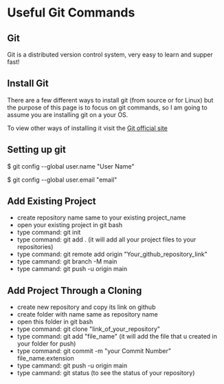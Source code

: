 # Useful Git Commands
## Git
Git is a distributed version control system, very easy to learn and supper fast!

## Install Git
There are a few different ways to install git (from source or for Linux) but the purpose of this page is to focus on git commands, so I am going to assume you are installing git on a your OS.

To view other ways of installing it visit the [Git official site](http://git-scm.com/book/en/v2/Getting-Started-Installing-Git)


## Setting up git
$ git config --global user.name "User Name"

$ git config --global user.email "email"

## Add Existing Project
- create repository name same to your existing project_name
- open your existing project in git bash
- type command: git init 
- type command: git add . (it will add all your project files to your repositories)
- type command: git remote add origin "Your_github_repository_link"
- type cammand: git branch -M main
- type cammand: git push -u origin main

## Add Project Through a Cloning
- create new repository and copy its link on github
- create folder with name same as repository name 
- open this folder in git bash
- type command: git clone "link_of_your_repository" 
- type command: git add "file_name" (it will add the file that u created in your folder for push)
- type command: git commit -m "your Commit Number" file_name.extension
- type cammand: git push -u origin main
- type cammand: git status (to see the status of your repository)
